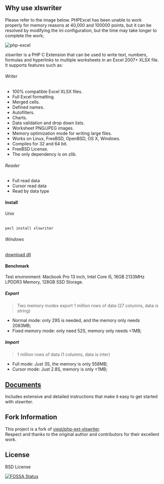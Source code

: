 ## Why use xlswriter

Please refer to the image below. PHPExcel has been unable to work properly for memory reasons at 40,000 and 100000 points, but it can be resolved by modifying the ini configuration, but the time may take longer to complete the work;

![php-excel](resource/performance_comparison.png)

xlswriter is a PHP C Extension that can be used to write text, numbers, formulas and hyperlinks to multiple worksheets in an Excel 2007+ XLSX file. It supports features such as:

###### Writer

* 100% compatible Excel XLSX files.
* Full Excel formatting.
* Merged cells.
* Defined names.
* Autofilters.
* Charts.
* Data validation and drop down lists.
* Worksheet PNG/JPEG images.
* Memory optimization mode for writing large files.
* Works on Linux, FreeBSD, OpenBSD, OS X, Windows.
* Compiles for 32 and 64 bit.
* FreeBSD License.
* The only dependency is on zlib.

###### Reader

* Full read data
* Cursor read data
* Read by data type

#### Install

###### Unix

```bash
pecl install xlswriter
```

###### Windows

[download dll](https://github.com/viest/php-ext-xlswriter/releases)

#### Benchmark

Test environment: Macbook Pro 13 inch, Intel Core i5, 16GB 2133MHz LPDDR3 Memory, 128GB SSD Storage.

##### Export

> Two memory modes export 1 million rows of data (27 columns, data is string)

* Normal mode: only 29S is needed, and the memory only needs 2083MB;
* Fixed memory mode: only need 52S, memory only needs <1MB;

##### Import

> 1 million rows of data (1 columns, data is inter)

* Full mode: Just 3S, the memory is only 558MB;
* Cursor mode: Just 2.8S, memory is only <1MB;

## [Documents](https://xlswriter-docs.viest.me/)

Includes extensive and detailed instructions that make it easy to get started with xlswriter.

## Fork Information

This project is a fork of [viest/php-ext-xlswriter](https://github.com/viest/php-ext-xlswriter).  
Respect and thanks to the original author and contributors for their excellent work.

## License

BSD License

[![FOSSA Status](https://app.fossa.io/api/projects/git%2Bgithub.com%2Fviest%2Fphp-ext-xlswriter.svg?type=large)](https://app.fossa.io/projects/git%2Bgithub.com%2Fviest%2Fphp-ext-xlswriter?ref=badge_large)
